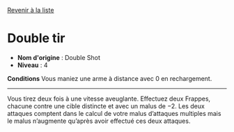 [Revenir à la liste](..)

# Double tir

 * **Nom d'origine** : Double Shot
 * **Niveau** : 4


<p><strong>Conditions</strong> Vous maniez une arme à distance avec 0 en rechargement.</p>
<hr>
<p>Vous tirez deux fois à une vitesse aveuglante. Effectuez deux Frappes, chacune contre une cible distincte et avec un malus de −2. Les deux attaques comptent dans le calcul de votre malus d’attaques multiples mais le malus n’augmente qu’après avoir effectué ces deux attaques.</p>